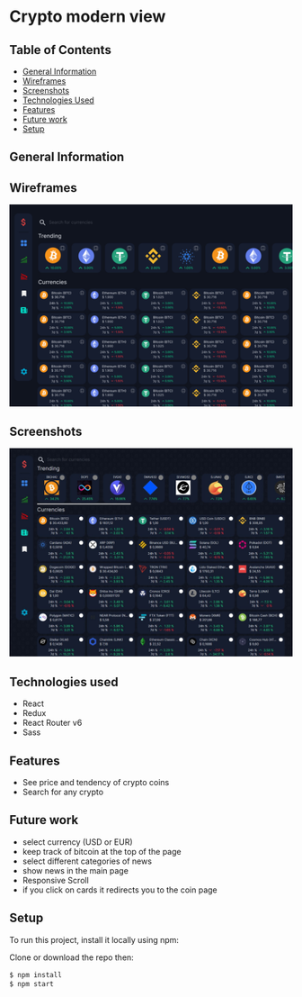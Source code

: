 # Crypto modern view

## Table of Contents

- [General Information](#general-information)
- [Wireframes](#wireframes)
- [Screenshots](#screenshots)
- [Technologies Used](#technologies-used)
- [Features](#features)
- [Future work](#future-work)
- [Setup](#setup)

## General Information

## Wireframes

![Desktop-wireframes](./public/Design/desktop-layout.jpg)

## Screenshots

![Desktop-screenshot](./public/Design/Screenshot.jpg)

## Technologies used

- React
- Redux
- React Router v6
- Sass

## Features

- See price and tendency of crypto coins
- Search for any crypto

## Future work

- select currency (USD or EUR)
- keep track of bitcoin at the top of the page
- select different categories of news
- show news in the main page
- Responsive Scroll
- if you click on cards it redirects you to the coin page

## Setup

To run this project, install it locally using npm:

Clone or download the repo then:

```
$ npm install
$ npm start
```
